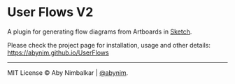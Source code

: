 # User Flows V2
A plugin for generating flow diagrams from Artboards in [Sketch](http://www.bohemiancoding.com/sketch/).  

Please check the project page for installation, usage and other details: https://abynim.github.io/UserFlows

---

MIT License © Aby Nimbalkar | [@abynim](http://twitter.com/abynim).
